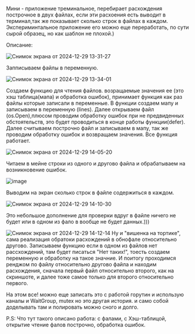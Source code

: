Мини - приложение треминальное, перебирает расхождения построчное в двух файлах, если эти расхоения есть выводит в терминал,так же показывает сколько строк в файлах в каждом.
Экспериминтальное приложение его можно еще переработать, по сути сырой образец, но как шаблон не плохой.)

Описание:

![Снимок экрана от 2024-12-29 13-31-27](https://github.com/user-attachments/assets/454819af-874d-46d6-8513-d9e958c523e3)

Запписываем файлы в переменную.

![Снимок экрана от 2024-12-29 13-34-01](https://github.com/user-attachments/assets/e130f60a-754f-48fd-83b9-b7f7289a62ea)

Создаем функцию для чтения файлов. возращаемые значения ее (это хэш таблица(мапа) и обработка ошибок), принимает функция как раз файлы которые записали в переменные. В функции создаем мапу и записываем в переменную (lines). Далее открываем файл (os.Open),плюсом проводим обработку ошибок при не предвиденных обстоятельств, это будет проводиться в конце работы функции(defer). Далее считываем построчно файл и записываем в мапу, так же проводим обработку ошибок и возвращаем значения. Все функция работает.

![Снимок экрана от 2024-12-29 14-05-20](https://github.com/user-attachments/assets/14edd6ec-6c76-49a0-8872-565ddfa717d5)

Читаем в мейне строки из одного и другово файла и обрабатываем на возникновение ошибок.

![image](https://github.com/user-attachments/assets/974c0c45-1f48-446b-9adc-cb07f78c8fa7)

Выводим на экран сколько строк в файле содержиться в каждом.

![Снимок экрана от 2024-12-29 14-10-30](https://github.com/user-attachments/assets/94274058-58b1-4ce1-ba78-6a6cfd5dd924)

Это небольшое дополнение для проверки вдруг в файле ничего не будет или в одном из фало в вообще не будет данных.)))

![Снимок экрана от 2024-12-29 14-12-14](https://github.com/user-attachments/assets/1014e936-5dc9-4224-ad51-e314c378c0bd)
Ну и "вишенка на тортике", сама реализация обратоки расхождений в обнофале относительно другово. Записываем функцию если в одном из файлов нет рассхождений, там будет писаться "Нет таких!", тоесть создаем переменную и обработку на такое значние. И поитогу проходимся ренджом по файлу относительно другово файла и находим расхождения, сначала первый файл относительно второго, как на скриншоте, и далее тоже самое только для второго относительно первого.

На этом все! можно еще записать это с работой горутин и использую каналы и WaitGroup, mutex но это другая история. и само собой доделывать там и полировать можно сного и долго.

P.S: Что тут такого описано работа: с фалами, с Хэш-таблицой, открытие чтение фалов построчно, обработка ошибок.
